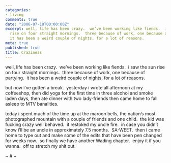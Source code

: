 ```yaml
---
categories:
- living
comments: true
date: "2006-07-18T00:00:00Z"
excerpt: well, life has been crazy.  we’ve been working like fiends.  i saw the sun
  rise on four straight mornings.  three because of work, one because of partying. 
  it has been a weird couple of nights, for a lot of reasons. 
meta: true
published: true
title: Craziness
---
```


well, life has been crazy.  we’ve been working like fiends.  i saw the sun rise on four straight mornings.  three because of work, one because of partying.  it has been a weird couple of nights, for a lot of reasons.  

but now i’ve gotten a break.  yesterday i wrote all afternoon at my coffeeshop, then did yoga for the first time in three alcohol and smoke laden days, then ate dinner with two lady-friends then came home to fall asleep to MTV banalities.  

today i spent much of the time up at the maroon bells, the nation’s most photographed mountain with a couple of friends and one child.  the kid was fucking crazy well behaved.  it restoked my uncle fire.  in case you didn’t know i’ll be an uncle in approximately 7.5 months.  SA-WEET.  then i came  home to type out and make some of the edits that have been pen changed for weeks now.  so finally we have another Wading chapter.  enjoy it if you wanna.  off to stretch my shit out.

~ # ~